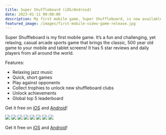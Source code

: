 ```yaml
---
title: Super Shuffleboard (iOS/Android)
date: 2023-01-11 00:00:00
description: My first mobile game, Super Shuffleboard, is now available. Get it FREE on iOS and Android...
featured_image: /images/first-mobile-video-game-release.jpg
---
```


Super Shuffleboard is my first mobile game. It’s a fun and challenging, yet relaxing, casual arcade sports game that brings the classic, 500 year old game to your mobile and tablet screens! It has 5 star reviews and daily players from all around the world.

Features:
- Relaxing jazz music
- Quick, short games
- Play against opponents
- Collect trophies to unlock new shuffleboard clubs
- Unlock achievements
- Global top 5 leaderboard

Get it free on [iOS](https://apps.apple.com/ca/app/super-shuffleboard/id1585158031) and [Android](https://play.google.com/store/apps/details?id=com.AdamWozniak.Shuffleboard)!

<div class="gallery" data-columns="2">
	<img src="/images/first-mobile-game-01.png">
	<img src="/images/first-mobile-game-02.png">
	<img src="/images/first-mobile-game-03.png">
	<img src="/images/first-mobile-game-04.png">
	<img src="/images/first-mobile-game-05.png">
	<img src="/images/first-mobile-game-06.png">
	<img src="/images/first-mobile-game-07.png">
	<img src="/images/first-mobile-game-08.png">
</div>

Get it free on [iOS](https://apps.apple.com/ca/app/super-shuffleboard/id1585158031) and [Android](https://play.google.com/store/apps/details?id=com.AdamWozniak.Shuffleboard)!